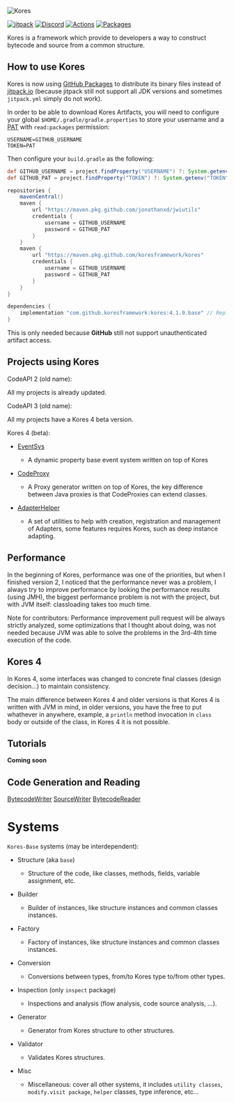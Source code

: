 ![Kores](https://github.com/JonathanxD/Kores/blob/version/4.0.0/Kores-base.png?raw=true)

[![jitpack](https://jitpack.io/v/JonathanxD/Kores.svg)](https://jitpack.io/#JonathanxD/Kores)
[![Discord](https://img.shields.io/discord/291407467286364164.svg)](https://discord.gg/3cQWmtj)
[![Actions](https://img.shields.io/github/workflow/status/koresframework/Kores/Gradle%20Package)](https://github.com/koresframework/Kores/actions)
[![Packages](https://img.shields.io/github/v/tag/koresframework/Kores)](https://github.com/orgs/koresframework/packages?repo_name=Kores)

Kores is a framework which provide to developers a way to construct bytecode and source from a common structure.

## How to use Kores

Kores is now using [GitHub Packages](https://github.com/orgs/koresframework/packages?repo_name=Kores) to distribute its binary files instead of [jitpack.io](https://jitpack.io) (because jitpack still not support all JDK versions and sometimes `jitpack.yml` simply do not work).

In order to be able to download Kores Artifacts, you will need to configure your global `$HOME/.gradle/gradle.properties` to store your username and a [PAT](https://github.com/settings/tokens) with `read:packages` permission:

```properties
USERNAME=GITHUB_USERNAME
TOKEN=PAT
```

Then configure your `build.gradle` as the following:

```gradle
def GITHUB_USERNAME = project.findProperty("USERNAME") ?: System.getenv("USERNAME")
def GITHUB_PAT = project.findProperty("TOKEN") ?: System.getenv("TOKEN")

repositories {
    mavenCentral()
    maven {
        url "https://maven.pkg.github.com/jonathanxd/jwiutils"
        credentials {
            username = GITHUB_USERNAME
            password = GITHUB_PAT
        }
    }
    maven {
        url "https://maven.pkg.github.com/koresframework/kores"
        credentials {
            username = GITHUB_USERNAME
            password = GITHUB_PAT
        }
    }
}

dependencies {
    implementation "com.github.koresframework:kores:4.1.9.base" // Replace 4.1.9.base with the preferred version
}
```

This is only needed because **GitHub** still not support unauthenticated artifact access.

## Projects using Kores

CodeAPI 2 (old name):

All my projects is already updated.

CodeAPI 3 (old name):

All my projects have a Kores 4 beta version.

Kores 4 (beta):

- [EventSys](https://github.com/ProjectSandstone/EventSys)
  - A dynamic property base event system written on top of Kores
  
- [CodeProxy](https://github.com/JonathanxD/CodeProxy)
  - A Proxy generator written on top of Kores, the key difference between Java proxies is that CodeProxies can extend classes.
  
- [AdapterHelper](https://github.com/JonathanxD/AdapterHelper)
  - A set of utilities to help with creation, registration and management of Adapters, some features requires Kores, such as deep instance adapting.

## Performance

In the beginning of Kores, performance was one of the priorities, but when I finished version 2, I noticed that the performance never was a problem, I always try to improve performance by looking the performance results (using JMH), the biggest performance problem is not with the project, but with JVM itself: classloading takes too much time.

Note for contributors: Performance improvement pull request will be always strictly analyzed, some optimizations that I thought about doing, was not needed because JVM was able to solve the problems in the 3rd-4th time execution of the code.

## Kores 4

In Kores 4, some interfaces was changed to concrete final classes (design decision...) to maintain consistency. 

The main difference between Kores 4 and older versions is that Kores 4 is written with JVM in mind, in older versions, you have the free to put whathever in anywhere, example, a `println` method invocation in `class` body or outside of the class, in Kores 4 it is not possible.

## Tutorials

**Coming soon**

## Code Generation and Reading

[BytecodeWriter](https://github.com/JonathanxD/Kores-BytecodeWriter)
[SourceWriter](https://github.com/JonathanxD/Kores-SourceWriter)
[BytecodeReader](https://github.com/JonathanxD/Kores-BytecodeReader)


# Systems

`Kores-Base` systems (may be interdependent):

- Structure (aka `base`)
  - Structure of the code, like classes, methods, fields, variable assignment, etc.
 
- Builder
  - Builder of instances, like structure instances and common classes instances.
  
- Factory
  - Factory of instances, like structure instances and common classes instances.
  
- Conversion
  - Conversions between types, from/to Kores type to/from other types.
  
- Inspection (only `inspect` package)
  - Inspections and analysis (flow analysis, code source analysis, ...).
  
- Generator
  - Generator from Kores structure to other structures.
  
- Validator
  - Validates Kores structures.
  
- Misc
  - Miscellaneous: cover all other systems, it includes `utility classes`, `modify.visit package`, `helper` classes, type inference, etc...

